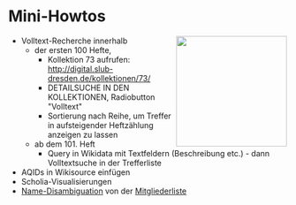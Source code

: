 # Mini-Howtos

<img align="right" width="200"  src="(https://user-images.githubusercontent.com/39955099/161610747-93c5be84-4017-4efc-befe-404950a92050.png">

* Volltext-Recherche innerhalb
  * der ersten 100 Hefte,
    - Kollektion 73 aufrufen: http://digital.slub-dresden.de/kollektionen/73/
    - DETAILSUCHE IN DEN KOLLEKTIONEN, Radiobutton "Volltext"
    - Sortierung nach Reihe, um Treffer in aufsteigender Heftzählung anzeigen zu lassen
  * ab dem 101. Heft
    - Query in Wikidata mit Textfeldern (Beschreibung etc.) - dann Volltextsuche in der Trefferliste
* AQIDs in Wikisource einfügen
* Scholia-Visualisierungen
* [Name-Disambiguation](https://en.wikipedia.org/wiki/Author_name_disambiguation) von der [Mitgliederliste](Mitgliederliste.md)
